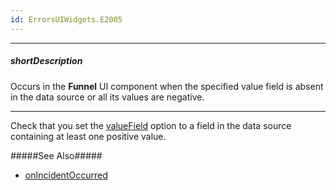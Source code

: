 ```yaml
---
id: ErrorsUIWidgets.E2005
---
```

---
##### shortDescription
Occurs in the **Funnel** UI component when the specified value field is absent in the data source or all its values are negative.

---
Check that you set the [valueField](/api-reference/10%20UI%20Components/dxFunnel/1%20Configuration/valueField.md '/Documentation/ApiReference/UI_Components/dxFunnel/Configuration/#valueField') option to a field in the data source containing at least one positive value.

#####See Also#####
- [onIncidentOccurred](/api-reference/10%20UI%20Components/BaseWidget/1%20Configuration/onIncidentOccurred.md '/Documentation/ApiReference/UI_Components/dxFunnel/Configuration/#onIncidentOccurred')